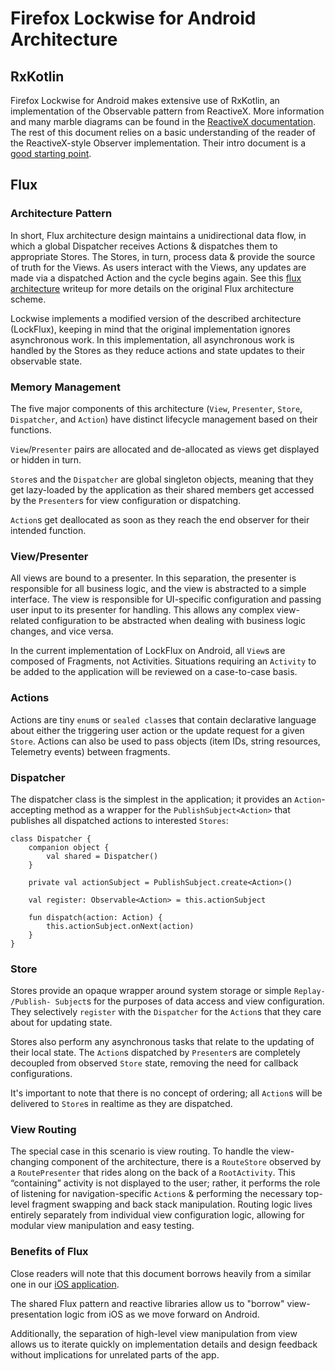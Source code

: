 # Firefox Lockwise for Android Architecture

## RxKotlin

Firefox Lockwise for Android makes extensive use of RxKotlin, an implementation of the Observable pattern from ReactiveX. More information and many marble diagrams can be found in the [ReactiveX documentation](http://reactivex.io/). The rest of this document relies on a basic understanding of the reader of the ReactiveX-style Observer implementation. Their intro document is a [good starting point](http://reactivex.io/intro.html).

## Flux

### Architecture Pattern

In short, Flux architecture design maintains a unidirectional data flow, in which a global Dispatcher receives Actions & dispatches them to appropriate Stores. The Stores, in turn, process data & provide the source of truth for the Views. As users interact with the Views, any updates are made via a dispatched Action and the cycle begins again. See this [flux architecture](https://facebook.github.io/flux/docs/overview.html) writeup for more details on the original Flux architecture scheme.

Lockwise implements a modified version of the described architecture (LockFlux), keeping in mind that the original implementation ignores asynchronous work. In this implementation, all asynchronous work is handled by the Stores as they reduce actions and state updates to their observable state.

### Memory Management

The five major components of this architecture (`View`, `Presenter`, `Store`, `Dispatcher`, and `Action`) have distinct lifecycle management based on their functions.

`View`/`Presenter` pairs are allocated and de-allocated as views get displayed or hidden in turn.

`Store`s and the `Dispatcher` are global singleton objects, meaning that they get lazy-loaded by the application as their shared members get accessed by the `Presenter`s for view configuration or dispatching.

`Action`s get deallocated as soon as they reach the end observer for their intended function.

### View/Presenter

All views are bound to a presenter. In this separation, the presenter is responsible for all business logic, and the view is abstracted to a simple interface. The view is responsible for UI-specific configuration and passing user input to its presenter for handling. This allows any complex view-related configuration to be abstracted when dealing with business logic changes, and vice versa.

In the current implementation of LockFlux on Android, all `View`s are composed of Fragments, not Activities. Situations requiring an `Activity` to be added to the application will be reviewed on a case-to-case basis.

### Actions

Actions are tiny `enum`s or `sealed class`es that contain declarative language about either the triggering user action or the update request for a given `Store`. Actions can also be used to pass objects (item IDs, string resources, Telemetry events) between fragments.

### Dispatcher

The dispatcher class is the simplest in the application; it provides an `Action`-accepting method as a wrapper for the `PublishSubject<Action>` that publishes all dispatched actions to interested `Stores`:

```
class Dispatcher {
    companion object {
        val shared = Dispatcher()
    }

    private val actionSubject = PublishSubject.create<Action>()

    val register: Observable<Action> = this.actionSubject

    fun dispatch(action: Action) {
        this.actionSubject.onNext(action)
    }
}
```

### Store

Stores provide an opaque wrapper around system storage or simple `Replay- /Publish- Subject`s for the purposes of data access and view configuration. They selectively `register` with the `Dispatcher` for the `Action`s that they care about for updating state.

Stores also perform any asynchronous tasks that relate to the updating of their local state. The `Action`s dispatched by `Presenter`s are completely decoupled from observed `Store` state, removing the need for callback configurations.

It's important to note that there is no concept of ordering; all `Action`s will be delivered to `Store`s in realtime as they are dispatched.

### View Routing

The special case in this scenario is view routing. To handle the view-changing component of the architecture, there is a `RouteStore` observed by a `RoutePresenter` that rides along on the back of a `RootActivity`. This “containing” activity is not displayed to the user; rather, it performs the role of listening for navigation-specific `Action`s & performing the necessary top-level fragment swapping and back stack manipulation. Routing logic lives entirely separately from individual view configuration logic, allowing for modular view manipulation and easy testing.

### Benefits of Flux

Close readers will note that this document borrows heavily from a similar one in our [iOS application](https://mozilla-lockbox.github.io/lockbox-ios/architecture/).

The shared Flux pattern and reactive libraries allow us to "borrow" view-presentation logic from iOS as we move forward on Android.

Additionally, the separation of high-level view manipulation from view allows us to iterate quickly on implementation details and design feedback without implications for unrelated parts of the app.
